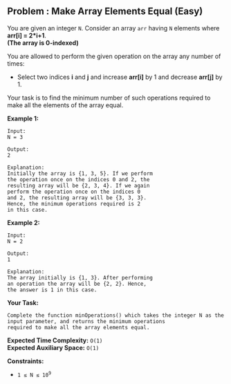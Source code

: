 ## Problem : Make Array Elements Equal (Easy)

You are given an integer ```N```. Consider an array ```arr``` having ```N``` elements where **arr[i] = 2*i+1**.<br>
**(The array is 0-indexed)**

You are allowed to perform the given operation on the array any number of times:
<ul>
<li>Select two indices <b>i</b> and <b>j</b> and increase <b>arr[i]</b> by 1 and decrease <b>arr[j]</b> by 1.</li>
</ul>

Your task is to find the minimum number of such operations required to make all the elements of the array equal.

**Example 1:**
```
Input:
N = 3

Output:
2

Explanation:
Initially the array is {1, 3, 5}. If we perform
the operation once on the indices 0 and 2, the 
resulting array will be {2, 3, 4}. If we again 
perform the operation once on the indices 0
and 2, the resulting array will be {3, 3, 3}.
Hence, the minimum operations required is 2
in this case. 
```

**Example 2:**
```
Input: 
N = 2

Output:
1

Explanation: 
The array initially is {1, 3}. After performing 
an operation the array will be {2, 2}. Hence,
the answer is 1 in this case.
```

**Your Task:**
```
Complete the function minOperations() which takes the integer N as the input parameter, and returns the minimum operations 
required to make all the array elements equal.
```

**Expected Time Complexity:** ```O(1)```<br>
**Expected Auxiliary Space:** ```O(1)```

**Constraints:**
<ul>
<li><code>1 ≤ N ≤ 10<sup>9</sup></code></li>
</ul>
